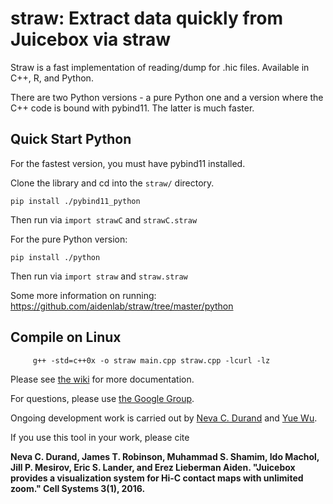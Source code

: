 # straw: Extract data quickly from Juicebox via straw
Straw is a fast implementation of reading/dump for .hic files. Available in C++, R, and Python.

There are two Python versions - a pure Python one and a version where the C++ code is bound with pybind11. The latter is much faster.

## Quick Start Python

For the fastest version, you must have pybind11 installed.

Clone the library and cd into the `straw/` directory.
```
pip install ./pybind11_python
```
Then run via `import strawC` and `strawC.straw` 

For the pure Python version:
```
pip install ./python
```
Then run via `import straw` and `straw.straw`

Some more information on running: https://github.com/aidenlab/straw/tree/master/python

## Compile on Linux

         g++ -std=c++0x -o straw main.cpp straw.cpp -lcurl -lz
 
Please see [the wiki](https://github.com/theaidenlab/straw/wiki) for more documentation.

For questions, please use
[the Google Group](https://groups.google.com/forum/#!forum/3d-genomics).

Ongoing development work is carried out by <a href="http://www.cherniavsky.net/neva/">Neva C. Durand</a> and <a href="https://mikeaalv.github.io/">Yue Wu</a>.

If you use this tool in your work, please cite 

**Neva C. Durand, James T. Robinson, Muhammad S. Shamim, Ido Machol, Jill P. Mesirov, Eric S. Lander, and Erez Lieberman Aiden. "Juicebox provides a visualization system for Hi-C contact maps with unlimited zoom." Cell Systems 3(1), 2016.**

